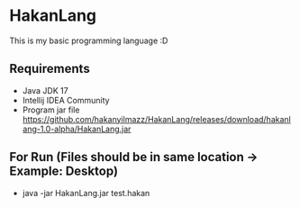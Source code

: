 # HakanLang
 This is my basic programming language :D

## Requirements
* Java JDK 17
* Intellij IDEA Community
* Program jar file https://github.com/hakanyilmazz/HakanLang/releases/download/hakanlang-1.0-alpha/HakanLang.jar

## For Run (Files should be in same location -> Example: Desktop)
* java -jar HakanLang.jar test.hakan
